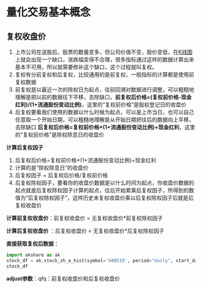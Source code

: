 # 量化交易基本概念

## 复权收盘价

1. 上市公司在送股后，股票的数量变多，但公司价值不变，股价变低，在[K线图](https://so.csdn.net/so/search?q=K线图&spm=1001.2101.3001.7020)上就会出现一个缺口，涨跌幅变得不合理，很多指标通过这样的数据计算出来基本不可用，所以就需要修补这个缺口，这个过程就叫复权。
2. 复权有分前复权和后复权，比较通用的是前复权，一般指标的计算都是使用前复权数据
3. 前复权是以最近一次的除权日为起点，往前回溯对数据进行调整，可以粗糙地理解是把以前的数据往下平移，去除缺口，**前复权后价格=(复权前价格-现金红利)/(1+流通股份变动比例)**，这里的“复权前价格”是股权登记日的收盘价
4. 后复权要看我们使用的数据以什么时候为起点，可以是上市当日，也可以自己任意取一个开始日期，可以粗糙地理解是从开始日期把往后的数据向上平移，去除缺口
   **后复权后价格=复权前价格×(1+流通股份变动比例)+现金红利**，这里的“复权前价格”是除权除息日的收盘价

**计算后复权因子**

1. 后复权后价格=复权前价格×(1+流通股份变动比例)+现金红利
2. 计算的是“除权除息日”的收盘价
3. 后复权因子 = 后复权后价格/复权前价格
4. 后复权除权因子，要看你的收盘价数据是以什么时间为起点，你收盘价数据的起点就是后复权除权因子计算的起点，往后开始累乘后复权因子，所得到的数值为“后复权除权因子”，这样历史未复权收盘价乘以后复权除权因子后就是后复权收盘价

 **计算前复权收盘价**：前复权收盘价 = 无复权收盘价*前复权除权因子

**计算后复权收盘价** ：后复权收盘价 = 无复权收盘价*后复权除权因子

**直接获取复权后数据**：

```python
import akshare as ak
stock_df = ak.stock_zh_a_hist(symbol='600519', period="daily", start_date='20220101', end_date='20220125', adjust="qfq") 
stock_df
```

**adjust参数**：qfq：前复权收盘价和后复权收盘价